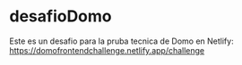 # desafioDomo
Este es un desafio para la pruba tecnica de Domo en Netlify:  https://domofrontendchallenge.netlify.app/challenge
